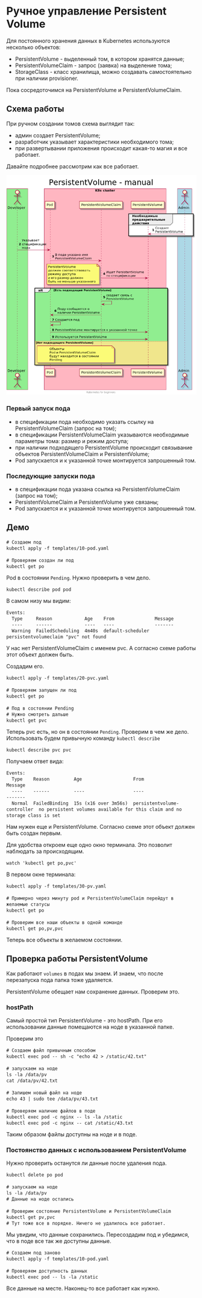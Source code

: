 # Ручное управление Persistent Volume 
Для постоянного хранения данных в Kubernetes используются несколько объектов:
- PersistentVolume - выделенный том, в котором хранятся данные; 
- PersistentVolumeClaim - запрос (заявка) на выделение тома;
- StorageClass - класс хранилища, можно создавать самостоятельно при наличии provisioner.

Пока сосредоточимся на PersistentVolume и PersistentVolumeClaim.

## Схема работы
При ручном создании томов схема выглядит так:
- админ создает PersistentVolume;
- разработчик указывает характеристики необходимого тома;
- при развертывании приложения происходит какая-то магия и все работает.

Давайте подробнее рассмотрим как все работает.

![Схема](./images/scheme.png) 

### Первый запуск пода
- в спецификации пода необходимо указать ссылку на PersistentVolumeClaim (запрос на том);
- в спецификации PersistentVolumeClaim указываются необходимые параметры тома: размер и режим доступа;
- при наличии подходящего PersistentVolume происходит связывание объектов PersistentVolumeClaim и PersistentVolume;
- Pod запускается и к указанной точке монтируется запрошенный том.

### Последующие запуски пода
- в спецификации пода указана ссылка на PersistentVolumeClaim (запрос на том);
- PersistentVolumeClaim и PersistentVolume уже связаны;
- Pod запускается и к указанной точке монтируется запрошенный том.



## Демо
```shell script
# Создаем под
kubectl apply -f templates/10-pod.yaml

# Проверяем создан ли под
kubectl get po
```

Pod в состоянии `Pending`. Нужно проверить в чем дело.
```shell script
kubectl describe pod pod
``` 

В самом низу мы видим:
```text
Events:
  Type     Reason            Age    From               Message
  ----     ------            ----   ----               -------
  Warning  FailedScheduling  4m40s  default-scheduler  persistentvolumeclaim "pvc" not found
```

У нас нет PersistentVolumeClaim с именем pvc. А согласно схеме работы этот объект должен быть.
 
Создадим его. 
```shell script
kubectl apply -f templates/20-pvc.yaml

# Проверяем запущен ли под
kubectl get po

# Под в состоянии Pending
# Нужно смотреть дальше
kubectl get pvc
```

Теперь pvc есть, но он в состоянии `Pending`.
Проверим в чем же дело. Использовать будем привычную команду `kubectl describe` 

```shell script
kubectl describe pvc pvc
```

Получаем ответ вида:
```text
Events:
  Type    Reason         Age                   From                         Message
  ----    ------         ----                  ----                         -------
  Normal  FailedBinding  15s (x16 over 3m56s)  persistentvolume-controller  no persistent volumes available for this claim and no storage class is set
```

Нам нужен еще и PersistentVolume. Согласно схеме этот объект должен быть создан первым.

Для удобства откроем еще одно окно терминала. Это позволит наблюдать за происходящим.
```shell script
watch 'kubectl get po,pvc'
```

В первом окне терминала:
```shell script
kubectl apply -f templates/30-pv.yaml

# Примерно через минуту pod и PersistentVolumeClaim перейдут в желаемые статусы
kubectl get po

# Проверим все наши объекты в одной команде
kubectl get po,pv,pvc
```

Теперь все объекты в желаемом состоянии.

## Проверка работы PersistentVolume
Как работают `volumes` в подах мы знаем. И знаем, что после перезапуска пода папка тоже удаляется.

PersistentVolume обещает нам сохранение данных. Проверим это. 

### hostPath
Самый простой тип PersistentVolume - это hostPath.
При его использовании данные помещаются на ноде в указанной папке. 
 
Проверим это
```shell script
# Создаем файл привычным способом
kubectl exec pod -- sh -c "echo 42 > /static/42.txt"

# запускаем на ноде
ls -la /data/pv
cat /data/pv/42.txt

# Запишем новый файл на ноде
echo 43 | sudo tee /data/pv/43.txt

# Проверяем наличие файлов в поде
kubectl exec pod -c nginx -- ls -la /static
kubectl exec pod -c nginx -- cat /static/43.txt
```

Таким образом файлы доступны на ноде и в поде.

### Постоянство данных с использованием PersistentVolume
Нужно проверить останутся ли данные после удаления пода.
```shell script
kubectl delete po pod

# запускаем на ноде
ls -la /data/pv
# Данные на ноде остались 

# Проверим состояние PersistentVolume и PersistentVolumeClaim
kubectl get pv,pvc
# Тут тоже все в порядке. Ничего не удалилось все работает.
```

Мы увидим, что данные сохранились.
Пересоздадим под и убедимся, что в поде все так же доступны данные.
```shell script
# Создаем под заново
kubectl apply -f templates/10-pod.yaml

# Проверяем доступность данных
kubectl exec pod -- ls -la /static
```
Все данные на месте.
Наконец-то все работает как нужно.
